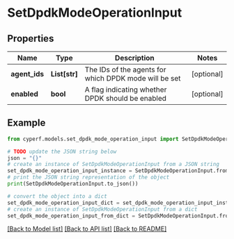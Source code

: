 # SetDpdkModeOperationInput


## Properties

Name | Type | Description | Notes
------------ | ------------- | ------------- | -------------
**agent_ids** | **List[str]** | The IDs of the agents for which DPDK mode will be set | [optional] 
**enabled** | **bool** | A flag indicating whether DPDK should be enabled | [optional] 

## Example

```python
from cyperf.models.set_dpdk_mode_operation_input import SetDpdkModeOperationInput

# TODO update the JSON string below
json = "{}"
# create an instance of SetDpdkModeOperationInput from a JSON string
set_dpdk_mode_operation_input_instance = SetDpdkModeOperationInput.from_json(json)
# print the JSON string representation of the object
print(SetDpdkModeOperationInput.to_json())

# convert the object into a dict
set_dpdk_mode_operation_input_dict = set_dpdk_mode_operation_input_instance.to_dict()
# create an instance of SetDpdkModeOperationInput from a dict
set_dpdk_mode_operation_input_from_dict = SetDpdkModeOperationInput.from_dict(set_dpdk_mode_operation_input_dict)
```
[[Back to Model list]](../README.md#documentation-for-models) [[Back to API list]](../README.md#documentation-for-api-endpoints) [[Back to README]](../README.md)


